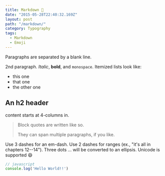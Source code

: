 ```yaml
---
title: Markdown 📝
date: "2015-05-28T22:40:32.169Z"
layout: post
path: "/markdown/"
category: Typography
tags:
  - Markdown
  - Emoji
---
```


Paragraphs are separated by a blank line.

2nd paragraph. _Italic_, **bold**, and `monospace`. Itemized lists
look like:

- this one
- that one
- the other one

## An h2 header

content starts at 4-columns in.

> Block quotes are
> written like so.
>
> They can span multiple paragraphs,
> if you like.

Use 3 dashes for an em-dash. Use 2 dashes for ranges (ex., "it's all
in chapters 12--14"). Three dots ... will be converted to an ellipsis.
Unicode is supported 😄

```js
// javascript
console.log('Hello World!!')
```
